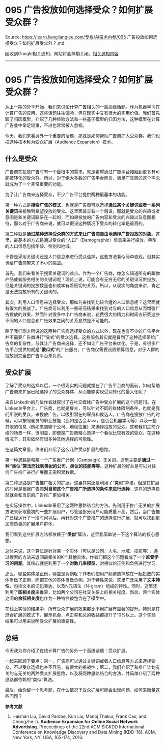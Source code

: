 # 095 广告投放如何选择受众？如何扩展受众群？ 

Source: https://learn.lianglianglee.com/专栏/AI技术内参/095 广告投放如何选择受众？如何扩展受众群？.md

因收到Google相关通知，网站将会择期关闭。[相关通知内容](https://lumendatabase.org/notices/44265620)

---

# 095 广告投放如何选择受众？如何扩展受众群？

从上一期的分享开始，我们来讨论计算广告相关的一些高级话题。作为机器学习在计算广告的应用，这些话题往往偏冷，但在现实中又有很大的实用价值。我们首先聊了归因模型，介绍了几种经验方法和一些基于模型的归因方法，这种模型在计算广告业中举足轻重，不过也常常被人忽视。

今天，我们来看另外一个重要的话题，那就是如何帮助广告商扩大受众群，我们也把这种技术称为受众扩展（Audience Expansion）技术。

## 什么是受众

广告商在投放广告时有一个最根本的需求，就是希望通过广告平台接触到更多有可能被转化的受众群。所以，对于绝大多数的广告平台而言，满足广告商的这个需求就成为了一个非常重要的功能。

为了让广告商来选择受众，不少广告平台提供两种最基本的功能。

第一种方式是**搜索广告的模式**，也就是广告商可以选择**通过某个关键词或者一系列关键词**来接触到希望投放的受众。这里面其实有一个假设，那就是受众的兴趣或者意图是和关键词联系在一起的，而如果投放的广告内容和受众的兴趣以及意图相符，那么对于广告商来说，就可以假设这种情况下受众的转化率是最高的。

第二种就是**通过某种选择受众群的方式来让广告商自由地选择广告投放的对象**。这里，最基本的方式是通过受众的“人口”（Demographic）信息来进行投放。典型的人口信息包括年龄、性别和地域。

不管是采用关键词还是人口信息来进行受众选择，这些方法看似简单直观，但其实也给广告商带来了不小的挑战。

首先，我们来看关于搜索关键词的难点。作为一个广告商，你怎么知道所有的跟你产品或者服务相关的关键词呢？理论上说，可能会有无穷无尽的关键词可供投放。但是关键词的投放数量也和成本有着密切的关系。所以，从现实的角度来讲，肯定是无法投放所有的关键词的。

其次，利用人口信息来选择受众，那如何来找到比较合适的人口信息呢？这里面就有很大的挑战了。广告商可以利用一些研究结果来找到对应的人口信息从而增强广告投放的效果。然而针对很多中小广告商来说，花费很大的精力和时间去研究这些不同的人口信息和广告效果之间的关系显然是不可能的。

除了我们刚才所说的这两种广告商选择受众的方式以外，现在也有不少的广告平台并不需要广告商进行“显式”的受众选择。这些服务其实就是看到了这种选择带给广告商的复杂性，与其让广告商来选择，还不如让广告平台来优化。于是，有很多广告平台提供的就是“**傻瓜式**”的广告服务，广告商仅需要设置预算信息，对于人群的投放则完全由广告平台来负责。

## 受众扩展

了解了受众的选择以后，一个很现实的问题就摆在了广告平台商的面前，如何帮助广告商来扩展已经选择了的受众群体，从而能够实现受众转化的最大化呢？

来自LinkedIn的几位作者就探讨了在社交媒体广告中受众扩展的这个问题[1]。在LinkedIn平台上，广告商，也就是雇主，可以针对不同的群体限制条件，也就是我们所说的受众，来投放广告，以吸引潜在的雇员和候选人。广告商在投放广告的时候，可以按照雇员的职业技能（比如是否会Java，是否会机器学习等）以及一些其他的信息（例如来自哪个公司、地理位置）来选择投放的受众。这和我们之前介绍的场景一样，很明显，即便是广告商精心选择一个看似比较有效的受众，在这种情况下，其实依然有很多种其他选择的可能性。

在这篇文章里，作者们介绍了这么几种受众扩展的思路。

第一种思路是和某一个广告推广计划（Campaign）无关的。这里主要是**通过一种“类似”算法而找到类似的公司、类似的技能等等**。这种扩展的好处是可以对任何广告推广进行扩展而无需积累数据。

第二种思路是广告推广相关的扩展。这里其实还是利用了“类似”算法，但是在扩展的时候是根据广告商**对当前这个广告推广所选择的条件来进行选择**，这样的选择自然就会和当前的广告推广更加相关。

在实际操作中，LinkedIn采用了这两种思路结合的方法。先利用于推广无关的扩展方法来获取最初的一些扩展用户，尽管这部分用户可能质量不高。然后，当广告推广已经运行了一段时间以后，再针对这个广告推广的选择进行扩展，就可以找到更加高质量的扩展用户群体。

我们看到这些扩展方法都依赖于“**类似**”算法，这里我简单说一下这个算法的核心思想。

总体来说，这个算法是针对某一个实体（可以是公司、人名、地域、技能等），通过搜索的方法来返回最相关的K个其他实体。作者们把这个问题看成了一个**监督学习的问题**。其核心就是利用了一个**对数几率模型**，对相似的正例和负例进行学习。

那么，哪些实体是正例，哪些是负例呢？作者们把用户频繁选择放在一起投放的实体当做了正例，而把其他的实体当做负例。对于特性来说，这里广泛采用了**文本特性**，包括文本的词包表达、以及N元语法（N-gram）组成的特性。同时，这里还利用了**图相关度**来推算，比如两个公司在社交关系上的相关程度。然后，两个实体之间的**余弦相关度**也作为一种特性被包含在了模型中。

在线上实验的结果中，所有受众扩展的效果都比不用扩展有显著的提升。特别是在混合扩展的模式下，展示机会、点击率和总的收益都提升了10%以上。这个实验结果可以用来说明受众扩展的重要性。

## 总结

今天我为你介绍了在线计算广告的另外一个高级话题：受众扩展。

一起来回顾下要点：第一，广告商可以通过关键词或者人口信息等方式来选择受众，不过受众选择也并不容易，有很大的挑战性；第二，我们介绍了和推广计划有关的与无关的两种受众扩展思路，以及将两种思路结合的方法，并简单介绍了两种思路都依赖的“类似”算法。

最后，给你留一个思考题，在什么情况下受众扩展可能会出现问题，如何来衡量这些问题？

**参考文献**

1. Haishan Liu, David Pardoe, Kun Liu, Manoj Thakur, Frank Cao, and Chongzhe Li. **Audience Expansion for Online Social Network Advertising**. Proceedings of the 22nd ACM SIGKDD International Conference on Knowledge Discovery and Data Mining (KDD ‘16). ACM, New York, NY, USA, 165-174, 2016.